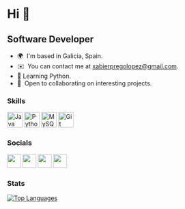 Hi 👋
=====================

Software Developer
------------------

*   🌍  I'm based in Galicia, Spain.
*   ✉️  You can contact me at [xabierpregolopez@gmail.com](mailto:xabierpregolopez@gmail.com).
*   🧠  Learning Python.
*   🤝  Open to collaborating on interesting projects.


### Skills

<p align="left">
                                <a href="https://www.oracle.com/java/" target="_blank" rel="noreferrer"><img src="https://raw.githubusercontent.com/danielcranney/readme-generator/main/public/icons/skills/java-colored.svg" width="36" height="36" alt="Java" /></a>
                                <a href="https://www.python.org/" target="_blank" rel="noreferrer"><img src="https://raw.githubusercontent.com/danielcranney/readme-generator/main/public/icons/skills/python-colored.svg" width="36" height="36" alt="Python" /></a>
                                <a href="https://www.mysql.com/" target="_blank" rel="noreferrer"><img src="https://raw.githubusercontent.com/danielcranney/readme-generator/main/public/icons/skills/mysql-colored.svg" width="36" height="36" alt="MySQL" /></a>
                                <a href="https://git-scm.com/" target="_blank" rel="noreferrer"><img src="https://cdn.jsdelivr.net/gh/devicons/devicon/icons/git/git-original.svg" width="36" height="36" alt="Git" /></a>
</p>
  
  
### Socials
                                    
<p align="left">
                      <a href="https://www.github.com/xabierprg" target="_blank" rel="noreferrer"><img src="https://raw.githubusercontent.com/danielcranney/readme-generator/main/public/icons/socials/github.svg" width="32" height="32" /></a>  
                      <a href="https://discord.com/users/xabierprg#5284" target="_blank" rel="noreferrer"><img src="https://raw.githubusercontent.com/danielcranney/readme-generator/main/public/icons/socials/discord.svg" width="32" height="32" /></a>                                                
                      <a href="https://www.linkedin.com/in/xabier-prego-lópez-1a8294235/" target="_blank" rel="noreferrer"><img src="https://raw.githubusercontent.com/danielcranney/readme-generator/main/public/icons/socials/linkedin.svg" width="32" height="32" /></a>                         
                      <a href="https://www.stackoverflow.com/users/18664752/xabierprg" target="_blank" rel="noreferrer"><img src="https://raw.githubusercontent.com/danielcranney/readme-generator/main/public/icons/socials/stackoverflow.svg" width="32" height="32" /></a>
</p>


### Stats

<a href="https://github.com/xabierprg" align="left"><img src="https://github-readme-stats.vercel.app/api/top-langs/?username=xabierprg&langs_count=10&title_color=a855f7&text_color=ffffff&icon_color=444e59&bg_color=1c1917&hide_border=true&locale=en&custom_title=Top%20%Languages" alt="Top Languages" /></a>

